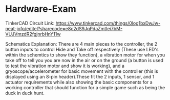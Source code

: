 # Hardware-Exam

TinkerCAD Circuit Link: https://www.tinkercad.com/things/0log1bxDwJw-neat-jofo/editel?sharecode=e8c2dS9JqPdaZmtIei7bM-VUJVmzdR2fgjnrbHnY11w



Schematics Explanation:
There are 4 main pieces to the controller, the 2 button inputs to control Hide and Take off respectively (These use LED's within the schemtics to show they function), a vibration motor for when you take off to tell you you are now in the air or on the ground (a button is used to test the vibration motor and show it is working), and a gryoscope/accelerometer for basic movement with the controller (this is displayed using an 8-pin header).These fit the 2 inputs, 1 sensor, and 1 actuator requirements while also showing the basic components for a working controller that should function for a simple game such as being the duck in duck hunt.
